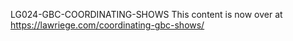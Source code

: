 LG024-GBC-COORDINATING-SHOWS
This content is now over at https://lawriege.com/coordinating-gbc-shows/

